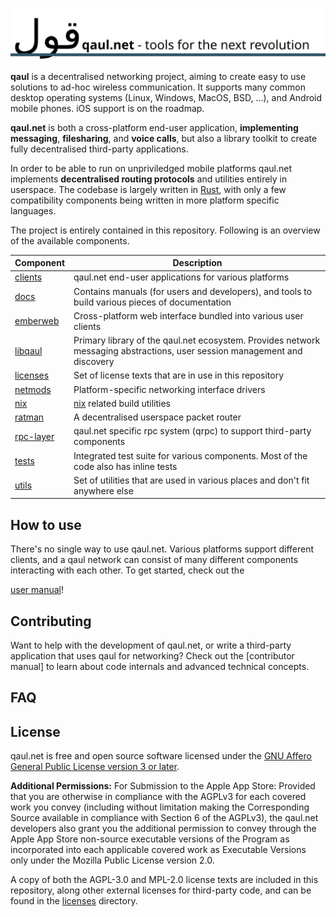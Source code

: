 ![](docs/banner.svg)

**qaul** is a decentralised networking project, aiming to create easy
to use solutions to ad-hoc wireless communication.  It supports many
common desktop operating systems (Linux, Windows, MacOS, BSD, ...),
and Android mobile phones.  iOS support is on the roadmap.

**qaul.net** is both a cross-platform end-user application,
**implementing messaging**, **filesharing**, and **voice calls**, but
also a library toolkit to create fully decentralised third-party
applications.

In order to be able to run on unpriviledged mobile platforms qaul.net
implements **decentralised routing protocols** and utilities entirely
in userspace.  The codebase is largely written in
[Rust](https://rustlang.org), with only a few compatibility components
being written in more platform specific languages.

The project is entirely contained in this repository.  Following is an
overview of the available components.

| Component   | Description      |
|-------------|------------------|
| [clients]   | qaul.net end-user applications for various platforms |
| [docs]      | Contains manuals (for users and developers), and tools to build various pieces of documentation |
| [emberweb]  | Cross-platform web interface bundled into  various user clients |
| [libqaul]   | Primary library of the qaul.net ecosystem.  Provides network messaging abstractions, user session management and discovery |
| [licenses]  | Set of license texts that are in use in this repository |
| [netmods]   | Platform-specific networking interface drivers |
| [nix]       | [nix](https://nixos.org) related build utilities |
| [ratman]    | A decentralised userspace packet router |
| [rpc-layer] | qaul.net specific rpc system (qrpc) to support third-party components |
| [tests]     | Integrated test suite for various components.  Most of the code also has inline tests |
| [utils]     | Set of utilities that are used in various places and don't fit anywhere else |

[clients]: ./clients
[docs]: ./docs
[emberweb]: ./emberweb
[libqaul]: ./libqaul
[licenses]: ./licenses
[netmods]: ./netmods
[nix]: ./nix
[ratman]: ./ratman
[rpc-layer]: ./rpc-layer
[tests]: ./tests
[utils]: ./utils


## How to use

There's no single way to use qaul.net.  Various platforms support
different clients, and a qaul network can consist of many different
components interacting with each other.  To get started, check out the

[user manual](https://docs.qaul.net/user)!


## Contributing

Want to help with the development of qaul.net, or write a third-party
application that uses qaul for networking?  Check out the
[contributor manual] to learn about code internals and advanced
technical concepts.


## FAQ


## License

qaul.net is free and open source software licensed under the [GNU
Affero General Public License version 3 or
later](licenses/agpl-3.0.md).

**Additional Permissions:** For Submission to the Apple App Store:
Provided that you are otherwise in compliance with the AGPLv3 for each
covered work you convey (including without limitation making the
Corresponding Source available in compliance with Section 6 of the
AGPLv3), the qaul.net developers also grant you the additional
permission to convey through the Apple App Store non-source executable
versions of the Program as incorporated into each applicable covered
work as Executable Versions only under the Mozilla Public License
version 2.0.

A copy of both the AGPL-3.0 and MPL-2.0 license texts are included in
this repository, along other external licenses for third-party code,
and can be found in the [licenses](licenses) directory.
